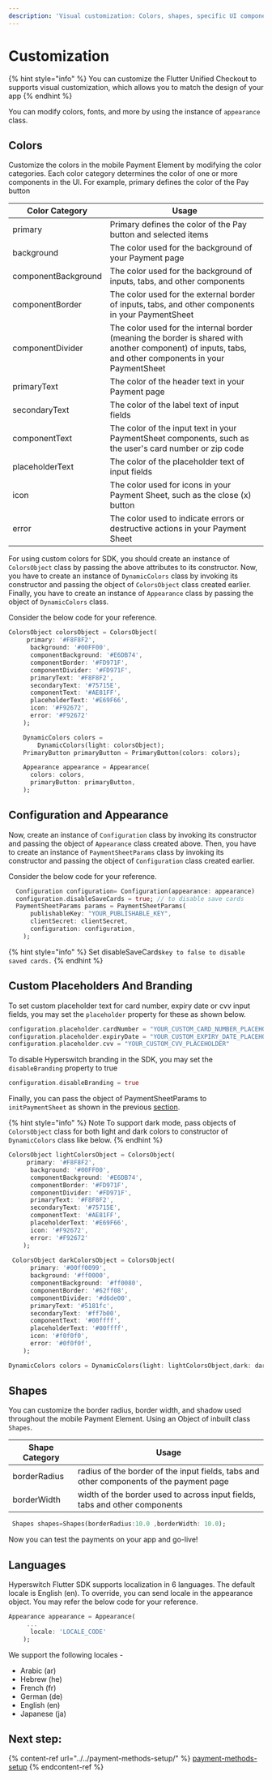 ```yaml
---
description: 'Visual customization: Colors, shapes, specific UI components'
---
```


# Customization

{% hint style="info" %}
You can customize the Flutter Unified Checkout to supports visual customization, which allows you to match the design of your app
{% endhint %}

You can modify colors, fonts, and more by using the instance of `appearance` class.&#x20;

## Colors

Customize the colors in the mobile Payment Element by modifying the color categories. Each color category determines the color of one or more components in the UI. For example, primary defines the color of the Pay button

| Color Category      | Usage                                                                                                                                                   |
| ------------------- | ------------------------------------------------------------------------------------------------------------------------------------------------------- |
| primary             | Primary defines the color of the Pay button and selected items                                                                                          |
| background          | The color used for the background of your Payment page                                                                                                  |
| componentBackground | The color used for the background of inputs, tabs, and other components                                                                                 |
| componentBorder     | The color used for the external border of inputs, tabs, and other components in your PaymentSheet                                                       |
| componentDivider    | The color used for the internal border (meaning the border is shared with another component) of inputs, tabs, and other components in your PaymentSheet |
| primaryText         | The color of the header text in your Payment page                                                                                                       |
| secondaryText       | The color of the label text of input fields                                                                                                             |
| componentText       | The color of the input text in your PaymentSheet components, such as the user's card number or zip code                                                 |
| placeholderText     | The color of the placeholder text of input fields                                                                                                       |
| icon                | The color used for icons in your Payment Sheet, such as the close (x) button                                                                            |
| error               | The color used to indicate errors or destructive actions in your Payment Sheet                                                                          |

For using custom colors for SDK, you should create an instance of `ColorsObject` class by passing the above attributes to its constructor. Now, you have to create an instance of `DynamicColors` class by invoking its constructor and passing the object of `ColorsObject` class created earlier. Finally, you have to create an instance of `Appearance` class by passing the object of `DynamicColors` class.

Consider the below code for your reference.

```dart
ColorsObject colorsObject = ColorsObject(
     primary: '#F8F8F2',
      background: '#00FF00',
      componentBackground: '#E6DB74',
      componentBorder: '#FD971F',
      componentDivider: '#FD971F',
      primaryText: '#F8F8F2',
      secondaryText: '#75715E',
      componentText: '#AE81FF',
      placeholderText: '#E69F66',
      icon: '#F92672',
      error: '#F92672'
    );

    DynamicColors colors =
        DynamicColors(light: colorsObject);
    PrimaryButton primaryButton = PrimaryButton(colors: colors);

    Appearance appearance = Appearance(
      colors: colors,
      primaryButton: primaryButton,
    );
```

## Configuration and Appearance

Now, create an instance of `Configuration` class by invoking its constructor and passing the object of `Appearance` class created above. Then, you have to create an instance of `PaymentSheetParams` class by invoking its constructor and passing  the object of `Configuration` class created earlier.

Consider the below code for your reference.

```dart
  Configuration configuration= Configuration(appearance: appearance)
  configuration.disableSaveCards = true; // to disable save cards
  PaymentSheetParams params = PaymentSheetParams(
      publishableKey: "YOUR_PUBLISHABLE_KEY",
      clientSecret: clientSecret,
      configuration: configuration,
    );
```

{% hint style="info" %}
Set disableSaveCards`key to false to disable saved cards.`
{% endhint %}

## Custom Placeholders And Branding

To set custom placeholder text for card number, expiry date or cvv input fields, you may set the `placeholder` property for these as shown below.

```dart
configuration.placeholder.cardNumber = "YOUR_CUSTOM_CARD_NUMBER_PLACEHOLDER"
configuration.placeholder.expiryDate = "YOUR_CUSTOM_EXPIRY_DATE_PLACEHOLDER"
configuration.placeholder.cvv = "YOUR_CUSTOM_CVV_PLACEHOLDER"
```

To disable Hyperswitch branding in the SDK, you may set the `disableBranding` property to true

```dart
configuration.disableBranding = true
```

Finally, you can pass the object of PaymentSheetParams to `initPaymentSheet` as shown in the previous [section](react-native-with-node-backend.md#id-3.3-collect-payment-details).&#x20;

{% hint style="info" %}
Note To support dark mode, pass objects of `ColorsObject` class for both light and dark colors to constructor of `DynamicColors` class like below.
{% endhint %}

```dart
ColorsObject lightColorsObject = ColorsObject(
     primary: '#F8F8F2',
      background: '#00FF00',
      componentBackground: '#E6DB74',
      componentBorder: '#FD971F',
      componentDivider: '#FD971F',
      primaryText: '#F8F8F2',
      secondaryText: '#75715E',
      componentText: '#AE81FF',
      placeholderText: '#E69F66',
      icon: '#F92672',
      error: '#F92672'
    );
    
 ColorsObject darkColorsObject = ColorsObject(
      primary: '#00ff0099',
      background: '#ff0000',
      componentBackground: '#ff0080',
      componentBorder: '#62ff08',
      componentDivider: '#d6de00',
      primaryText: '#5181fc',
      secondaryText: '#ff7b00',
      componentText: '#00ffff',
      placeholderText: '#00ffff',
      icon: '#f0f0f0',
      error: '#0f0f0f',
    );

DynamicColors colors = DynamicColors(light: lightColorsObject,dark: darkColorsObject);

```

## Shapes

You can customize the border radius, border width, and shadow used throughout the mobile Payment Element. Using an Object of inbuilt class `Shapes`.

| Shape Category | Usage                                                                                   |
| -------------- | --------------------------------------------------------------------------------------- |
| borderRadius   | radius of the border of the input fields, tabs and other components of the payment page |
| borderWidth    | width of the border used to across input fields, tabs and other components              |

```dart
 Shapes shapes=Shapes(borderRadius:10.0 ,borderWidth: 10.0);
```

Now you can test the payments on your app and go-live!

## Languages

Hyperswitch Flutter SDK supports localization in 6 languages. The default locale is English (en). To override, you can send locale in the appearance object. You may refer the below code for your reference.

```dart
Appearance appearance = Appearance(
     ...
      locale: 'LOCALE_CODE'
    );
```

We support the following locales -

* Arabic (ar)
* Hebrew (he)
* French (fr)
* German (de)
* English (en)
* Japanese (ja)

## Next step:

{% content-ref url="../../payment-methods-setup/" %}
[payment-methods-setup](../../payment-methods-setup/)
{% endcontent-ref %}

